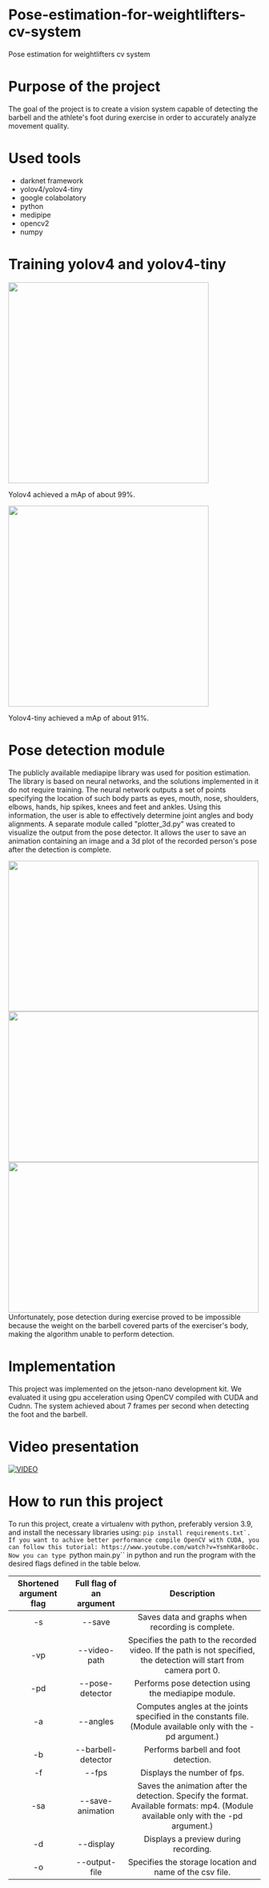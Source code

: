 # Pose-estimation-for-weightlifters-cv-system
Pose estimation for weightlifters cv system

# Purpose of the project

The goal of the project is to create a vision system capable of detecting the barbell and the athlete's foot during exercise in order to accurately analyze movement quality.


# Used tools
* darknet framework
* yolov4/yolov4-tiny
* google colabolatory
* python
* medipipe
* opencv2
* numpy

# Training yolov4 and yolov4-tiny

<img src="https://user-images.githubusercontent.com/39679208/172713616-990ca93d-d562-41db-9b12-cc30a0a5259c.png" width="400" height="400" />

Yolov4 achieved a mAp of about 99%.

<img src="https://user-images.githubusercontent.com/39679208/172713878-5b267673-28ad-48c3-9036-9c165f05a4ae.png" width="400" height="400" />

Yolov4-tiny achieved a mAp of about 91%.

# Pose detection module
The publicly available mediapipe library was used for position estimation. The library is based on neural networks, and the solutions implemented in it do not require training.  The neural network outputs a set of points specifying the location of such body parts as eyes, mouth, nose, shoulders, elbows, hands, hip spikes, knees and feet and ankles. Using this information, the user is able to effectively determine joint angles and body alignments.
A separate module called "plotter_3d.py" was created to visualize the output from the pose detector. It allows the user to save an animation containing an image and a 3d plot of the recorded person's pose after the detection is complete.

<img src="https://user-images.githubusercontent.com/39679208/172714361-fee89bf8-7b28-4f8b-a137-cb9e221db38e.png" width="500" height="300" />
<img src="https://user-images.githubusercontent.com/39679208/172714391-4eaad3ee-fbe0-4a85-9c88-770ad0fa4b0f.png" width="500" height="300" />
<img src="https://user-images.githubusercontent.com/39679208/172714519-27e261cf-e7f4-4093-b943-c32d47b06776.png" width="500" height="300" />
Unfortunately, pose detection during exercise proved to be impossible because the weight on the barbell covered parts of the exerciser's body, making the algorithm unable to perform detection.


# Implementation 
This project was implemented on the jetson-nano development kit. We evaluated it using gpu acceleration using OpenCV compiled with CUDA and Cudnn. The system achieved about 7 frames per second when detecting the foot and the barbell. 


# Video presentation
[![VIDEO](https://user-images.githubusercontent.com/39679208/172718905-93d761bb-e7b2-449c-8d88-adba6a132a69.png)](https://youtu.be/TkXbZyNji7U)


# How to run this project
To run this project, create a virtualenv with python, preferably version 3.9, and install the necessary libraries using: ``pip install requirements.txt`.
If you want to achive better performance compile OpenCV with CUDA, you can follow this tutorial: https://www.youtube.com/watch?v=YsmhKar8oOc. 
Now you can type ``python main.py`` in python and run the program with the desired flags defined in the table below.


| Shortened argument flag | Full flag of an argument | Description |
| :---: | :---: | :---: |
| -s | --save | Saves data and graphs when recording is complete. |
| -vp | --video-path | Specifies the path to the recorded video. If the path is not specified, the detection will start from camera port 0. |
| -pd | --pose-detector | Performs pose detection using the mediapipe module. |
| -a | --angles | Computes angles at the joints specified in the constants file. (Module available only with the -pd argument.) |
| -b | --barbell-detector | Performs barbell and foot detection. |
| -f | --fps | Displays the number of fps. |
| -sa | --save-animation | Saves the animation after the detection. Specify the format. Available formats: mp4. (Module available only with the -pd argument.)|
| -d | --display | Displays a preview during recording. |
| -o | --output-file | Specifies the storage location and name of the csv file. |

